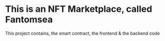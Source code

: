 # This is an NFT Marketplace, called Fantomsea

This project contains, the smart contract, the frontend & the backend code 
